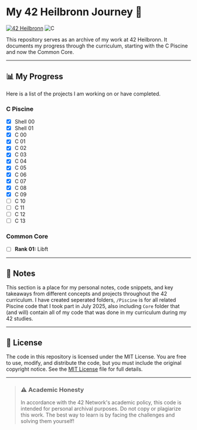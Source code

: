 # My 42 Heilbronn Journey 🚀

[![42 Heilbronn](https://img.shields.io/badge/42-Heilbronn-black?style=for-the-badge&logo=42)](https://www.42heilbronn.de/)
![C](https://img.shields.io/badge/C-A8B9CC?style=flat&logo=c&logoColor=black) 

This repository serves as an archive of my work at 42 Heilbronn. It documents my progress through the curriculum, starting with the C Piscine and now the Common Core.

---

## 📊 My Progress

Here is a list of the projects I am working on or have completed.

### C Piscine
- [x] Shell 00
- [x] Shell 01
- [x] C 00
- [x] C 01
- [x] C 02
- [x] C 03
- [x] C 04
- [x] C 05
- [x] C 06
- [x] C 07
- [x] C 08
- [x] C 09
- [ ] C 10
- [ ] C 11
- [ ] C 12
- [ ] C 13

### Common Core
- [ ] **Rank 01:** Libft

---

## 📝 Notes

This section is a place for my personal notes, code snippets, and key takeaways from different concepts and projects throughout the 42 curriculum. I have created seperated folders, `/Piscine` is for all related Piscine code that I took part in July 2025, also including `Core` folder that (and will) contain all of my code that was done in my curriculum during my 42 studies.

---

## 📜 License

The code in this repository is licensed under the MIT License. You are free to use, modify, and distribute the code, but you must include the original copyright notice. See the [MIT License](LICENSE) file for full details.

---

> ### ⚠️ Academic Honesty
> In accordance with the 42 Network's academic policy, this code is intended for personal archival purposes. Do not copy or plagiarize this work. The best way to learn is by facing the challenges and solving them yourself!
